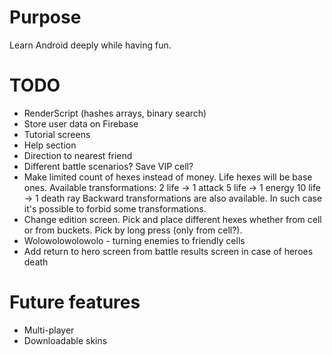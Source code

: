 # Purpose
Learn Android deeply while having fun.

# TODO
* RenderScript (hashes arrays, binary search)
* Store user data on Firebase
* Tutorial screens
* Help section
* Direction to nearest friend
* Different battle scenarios? Save VIP cell?
* Make limited count of hexes instead of money. Life hexes will be base ones. Available transformations:
  2 life -> 1 attack
  5 life -> 1 energy
  10 life -> 1 death ray
  Backward transformations are also available. In such case it's possible to forbid some transformations.
* Change edition screen. Pick and place different hexes whether from cell or from buckets.
  Pick by long press (only from cell?).
* Wolowolowolowolo - turning enemies to friendly cells
* Add return to hero screen from battle results screen in case of heroes death

# Future features
* Multi-player
* Downloadable skins